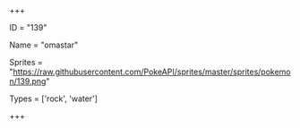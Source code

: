 




+++

ID = "139"

Name = "omastar"

Sprites = "https://raw.githubusercontent.com/PokeAPI/sprites/master/sprites/pokemon/139.png"

Types = ['rock', 'water']

+++

